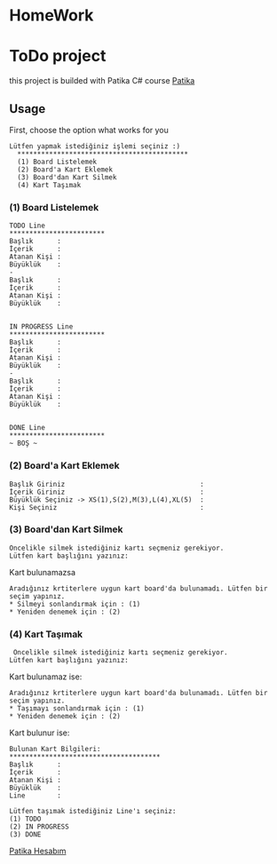 # HomeWork
# ToDo project
this project is builded with Patika C# course [Patika](https://www.patika.dev)

## Usage

First, choose the option what works for you
```
Lütfen yapmak istediğiniz işlemi seçiniz :) 
  *******************************************
  (1) Board Listelemek
  (2) Board'a Kart Eklemek
  (3) Board'dan Kart Silmek
  (4) Kart Taşımak
  ```
  ### (1) Board Listelemek
  ```
  TODO Line
 ************************
 Başlık      :
 İçerik      :
 Atanan Kişi :
 Büyüklük    :
 -
 Başlık      :
 İçerik      :
 Atanan Kişi :
 Büyüklük    :
 
 
 IN PROGRESS Line
 ************************
 Başlık      :
 İçerik      :
 Atanan Kişi :
 Büyüklük    :
 -
 Başlık      :
 İçerik      :
 Atanan Kişi :
 Büyüklük    :


 DONE Line
 ************************
 ~ BOŞ ~
  ```
  ### (2) Board'a Kart Eklemek
  ```
  Başlık Giriniz                                  : 
  İçerik Giriniz                                  :
  Büyüklük Seçiniz -> XS(1),S(2),M(3),L(4),XL(5)  :
  Kişi Seçiniz                                    : 
  ```
  ### (3) Board'dan Kart Silmek
  ```
  Öncelikle silmek istediğiniz kartı seçmeniz gerekiyor.
  Lütfen kart başlığını yazınız:  
  ```
  Kart bulunamazsa 
  ```
  Aradığınız krtiterlere uygun kart board'da bulunamadı. Lütfen bir seçim yapınız.
 * Silmeyi sonlandırmak için : (1)
 * Yeniden denemek için : (2)
  ```
  ### (4) Kart Taşımak
  ```
   Öncelikle silmek istediğiniz kartı seçmeniz gerekiyor.
 Lütfen kart başlığını yazınız:  
  ```
  Kart bulunamaz ise:
   ```
  Aradığınız krtiterlere uygun kart board'da bulunamadı. Lütfen bir seçim yapınız.
 * Taşımayı sonlandırmak için : (1)
 * Yeniden denemek için : (2)
  ```
  Kart bulunur ise:
  ```
  Bulunan Kart Bilgileri:
 **************************************
 Başlık      :
 İçerik      :
 Atanan Kişi :
 Büyüklük    :
 Line        :

 Lütfen taşımak istediğiniz Line'ı seçiniz: 
 (1) TODO
 (2) IN PROGRESS
 (3) DONE
  ```
  
 [Patika Hesabım](https://app.patika.dev/thedisorganized)

